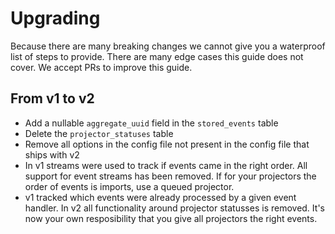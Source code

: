 # Upgrading

Because there are many breaking changes we cannot give you a waterproof list of steps to provide. There are many edge cases this guide does not cover. We accept PRs to improve this guide.

## From v1 to v2

- Add a nullable `aggregate_uuid` field in the `stored_events` table
- Delete the `projector_statuses` table
- Remove all options in the config file not present in the config file that ships with v2
- In v1 streams were used to track if events came in the right order.  All support for event streams has been removed. If for your projectors the order of events is imports, use a queued projector.
- v1 tracked which events were already processed by a given event handler. In v2 all functionality around projector statusses is removed. It's now your own resposibility that you give all projectors the right events. 
